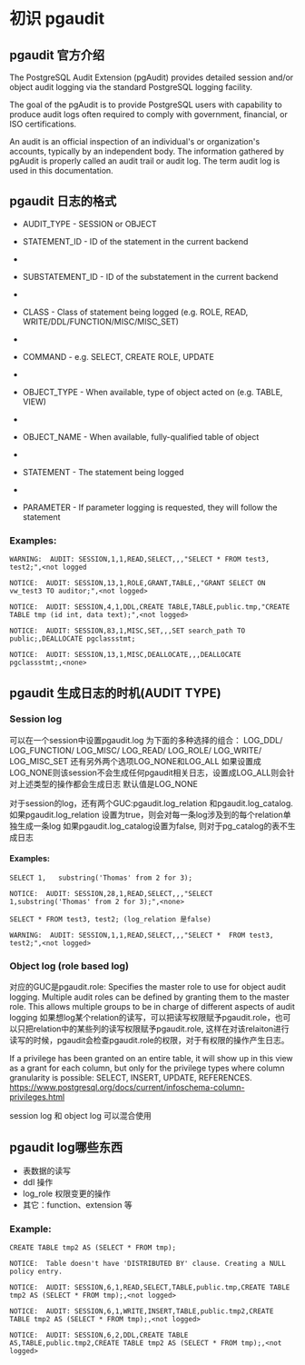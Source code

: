 # 初识 pgaudit

## pgaudit 官方介绍
The PostgreSQL Audit Extension (pgAudit) provides detailed session and/or object audit logging via the standard PostgreSQL logging facility.

The goal of the pgAudit is to provide PostgreSQL users with capability to produce audit logs often required to comply with government, financial, or ISO certifications.

An audit is an official inspection of an individual's or organization's accounts, typically by an independent body. The information gathered by pgAudit is properly called an audit trail or audit log. The term audit log is used in this documentation.

## pgaudit 日志的格式

- AUDIT_TYPE - SESSION or OBJECT 

- STATEMENT_ID - ID of the statement in the current backend 
- 
- SUBSTATEMENT_ID - ID of the substatement in the current backend 
- 
- CLASS - Class of statement being logged (e.g. ROLE, READ, WRITE/DDL/FUNCTION/MISC/MISC_SET) 
- 
- COMMAND - e.g. SELECT, CREATE ROLE, UPDATE 
- 
- OBJECT_TYPE - When available, type of object acted on (e.g. TABLE, VIEW) 
- 
- OBJECT_NAME - When available, fully-qualified table of object 
- 
- STATEMENT - The statement being logged 
- 
- PARAMETER - If parameter logging is requested, they will follow the statement 

### Examples:
```
WARNING:  AUDIT: SESSION,1,1,READ,SELECT,,,"SELECT * FROM test3, test2;",<not logged 

NOTICE:  AUDIT: SESSION,13,1,ROLE,GRANT,TABLE,,"GRANT SELECT ON vw_test3 TO auditor;",<not logged> 

NOTICE:  AUDIT: SESSION,4,1,DDL,CREATE TABLE,TABLE,public.tmp,"CREATE TABLE tmp (id int, data text);",<not logged> 

NOTICE:  AUDIT: SESSION,83,1,MISC,SET,,,SET search_path TO public;,DEALLOCATE pgclassstmt; 

NOTICE:  AUDIT: SESSION,13,1,MISC,DEALLOCATE,,,DEALLOCATE pgclassstmt;,<none> 
```

## pgaudit 生成日志的时机(AUDIT TYPE) 
### Session log
可以在一个session中设置pgaudit.log 为下面的多种选择的组合：
LOG_DDL/ LOG_FUNCTION/ LOG_MISC/ LOG_READ/ LOG_ROLE/ LOG_WRITE/ LOG_MISC_SET
还有另外两个选项LOG_NONE和LOG_ALL
如果设置成LOG_NONE则该session不会生成任何pgaudit相关日志，设置成LOG_ALL则会针对上述类型的操作都会生成日志
默认值是LOG_NONE

对于session的log，还有两个GUC:pgaudit.log_relation 和pgaudit.log_catalog. 
如果pgaudit.log_relation 设置为true，则会对每一条log涉及到的每个relation单独生成一条log
如果pgaudit.log_catalog设置为false, 则对于pg_catalog的表不生成日志

#### Examples:
```
SELECT 1,   substring('Thomas' from 2 for 3);

NOTICE:  AUDIT: SESSION,28,1,READ,SELECT,,,"SELECT 1,substring('Thomas' from 2 for 3);",<none>

SELECT * FROM test3, test2; (log_relation 是false)

WARNING:  AUDIT: SESSION,1,1,READ,SELECT,,,"SELECT *  FROM test3, test2;",<not logged>
```

### Object log (role based log)

对应的GUC是pgaudit.role:
  Specifies the master role to use for object audit logging.  Multiple audit roles can be defined by granting them to the master role. This allows multiple groups to be in charge of different aspects of audit logging
如果想log某个relation的读写，可以把读写权限赋予pgaudit.role，也可以只把relation中的某些列的读写权限赋予pgaudit.role, 这样在对该relaiton进行读写的时候，pgaudit会检查pgaudit.role的权限，对于有权限的操作产生日志。

If a privilege has been granted on an entire table, it will show up in this view as a grant for each column, but only for the privilege types where column granularity is possible: SELECT, INSERT, UPDATE, REFERENCES.
https://www.postgresql.org/docs/current/infoschema-column-privileges.html

session log 和 object log 可以混合使用
## pgaudit log哪些东西
- 表数据的读写 
- ddl 操作
- log_role 权限变更的操作
- 其它：function、extension 等
### Example:
```
CREATE TABLE tmp2 AS (SELECT * FROM tmp);

NOTICE:  Table doesn't have 'DISTRIBUTED BY' clause. Creating a NULL policy entry.

NOTICE:  AUDIT: SESSION,6,1,READ,SELECT,TABLE,public.tmp,CREATE TABLE tmp2 AS (SELECT * FROM tmp);,<not logged>

NOTICE:  AUDIT: SESSION,6,1,WRITE,INSERT,TABLE,public.tmp2,CREATE TABLE tmp2 AS (SELECT * FROM tmp);,<not logged>

NOTICE:  AUDIT: SESSION,6,2,DDL,CREATE TABLE AS,TABLE,public.tmp2,CREATE TABLE tmp2 AS (SELECT * FROM tmp);,<not logged>
```





